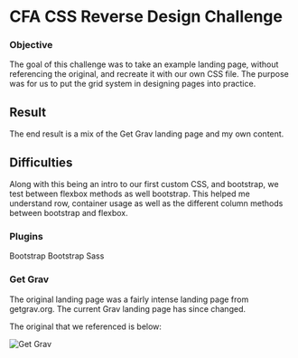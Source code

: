 # CFA CSS Reverse Design Challenge

### Objective
The goal of this challenge was to take an example landing page, without referencing the original, and recreate it with our own CSS file. The purpose was for us to put the grid system in designing pages into practice.

## Result

The end result is a mix of the Get Grav landing page and my own content.

## Difficulties
Along with this being an intro to our first custom CSS, and bootstrap, we test between flexbox methods as well bootstrap. This helped me understand row, container usage as well as the different column methods between bootstrap and flexbox.

### Plugins

Bootstrap
Bootstrap Sass

### Get Grav
The original landing page was a fairly intense landing page from getgrav.org. The current Grav landing page has since changed.

The original that we referenced is below:

![Get Grav](/images/grav_70per.png)
